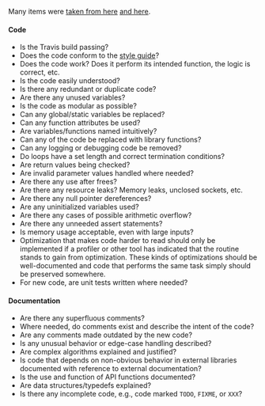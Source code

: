 Many items were [taken from here][code-review-checklist] [and here][code-review-secrets].

#### Code

- Is the Travis build passing?
- Does the code conform to the [style guide][style-guide]?
- Does the code work? Does it perform its intended function, the logic is
  correct, etc.
- Is the code easily understood?
- Is there any redundant or duplicate code?
- Are there any unused variables?
- Is the code as modular as possible?
- Can any global/static variables be replaced?
- Can any function attributes be used?
- Are variables/functions named intuitively?
- Can any of the code be replaced with library functions?
- Can any logging or debugging code be removed?
- Do loops have a set length and correct termination conditions?
- Are return values being checked?
- Are invalid parameter values handled where needed?
- Are there any use after frees?
- Are there any resource leaks? Memory leaks, unclosed sockets, etc.
- Are there any null pointer dereferences?
- Are any uninitialized variables used?
- Are there any cases of possible arithmetic overflow?
- Are there any unneeded assert statements?
- Is memory usage acceptable, even with large inputs?
- Optimization that makes code harder to read should only be implemented if a
  profiler or other tool has indicated that the routine stands to gain from
  optimization. These kinds of optimizations should be well-documented and
  code that performs the same task simply should be preserved somewhere.
- For new code, are unit tests written where needed?

#### Documentation

- Are there any superfluous comments?
- Where needed, do comments exist and describe the intent of the code?
- Are any comments made outdated by the new code?
- Is any unusual behavior or edge-case handling described?
- Are complex algorithms explained and justified?
- Is code that depends on non-obvious behavior in external libraries
  documented with reference to external documentation?
- Is the use and function of API functions documented?
- Are data structures/typedefs explained?
- Is there any incomplete code, e.g., code marked `TODO`, `FIXME`, or `XXX`?

[code-review-checklist]: http://blog.fogcreek.com/increase-defect-detection-with-our-code-review-checklist-example/
[code-review-secrets]: http://smartbear.com/SmartBear/media/pdfs/best-kept-secrets-of-peer-code-review.pdf
[style-guide]: https://neovim.org/develop/style-guide.xml